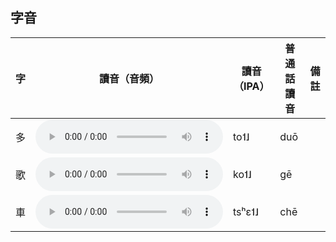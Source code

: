 ## 字音

| 字   | 讀音（音頻）                                               | 讀音（IPA） | 普通話讀音 | 備註 |
| ---- | ---------------------------------------------------------- | ----------- | ---------- | ---- |
| 多   | <audio src="audio\nj_多.m4a" controls="controls"> </audio> | to˦˩        | duō        |      |
| 歌   | <audio src="audio\nj_歌.m4a" controls="controls"> </audio> | ko˦˩        | gē         |      |
| 車   | <audio src="audio\nj_车.m4a" controls="controls"> </audio> | tsʰɛ˦˩      | chē        |      |

